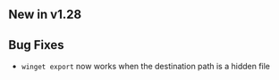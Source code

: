 ## New in v1.28

<!-- Nothing yet! -->

## Bug Fixes
* `winget export` now works when the destination path is a hidden file
